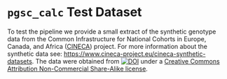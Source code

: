 # `pgsc_calc` Test Dataset
To test the pipeline we provide a small extract of the synthetic genotype data from the Common Infrastructure for 
National Cohorts in Europe, Canada, and Africa ([CINECA](https://www.cineca-project.eu)) project. For more information 
about the synthetic data see: https://www.cineca-project.eu/cineca-synthetic-datasets. The data were obtained from 
[![DOI](https://zenodo.org/badge/DOI/10.5281/zenodo.5082689.svg)](https://doi.org/10.5281/zenodo.5082689) under a 
[Creative Commons Attribution Non-Commercial Share-Alike license](https://creativecommons.org/licenses/by-nc-sa/4.0/).
